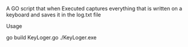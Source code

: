 A GO script that when Executed captures everything that is written on a keyboard and saves it in the log.txt file

Usage 

 go build KeyLoger.go 
 ./KeyLoger.exe 
